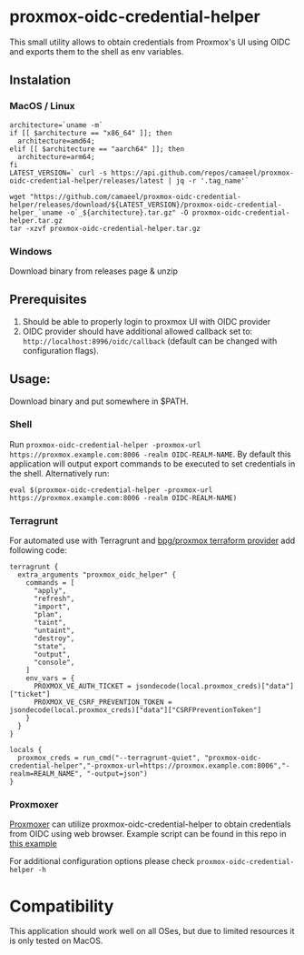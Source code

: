 # proxmox-oidc-credential-helper

This small utility allows to obtain credentials from Proxmox's UI using OIDC and exports them to the shell as env variables.

## Instalation

### MacOS / Linux

```shell
architecture=`uname -m`
if [[ $architecture == "x86_64" ]]; then 
  architecture=amd64; 
elif [[ $architecture == "aarch64" ]]; then 
  architecture=arm64;
fi
LATEST_VERSION=` curl -s https://api.github.com/repos/camaeel/proxmox-oidc-credential-helper/releases/latest | jq -r '.tag_name'`

wget "https://github.com/camaeel/proxmox-oidc-credential-helper/releases/download/${LATEST_VERSION}/proxmox-oidc-credential-helper_`uname -o`_${architecture}.tar.gz" -O proxmox-oidc-credential-helper.tar.gz
tar -xzvf proxmox-oidc-credential-helper.tar.gz
```

### Windows

Download binary from releases page & unzip

## Prerequisites

1. Should be able to properly login to proxmox UI with OIDC provider
2. OIDC provider should have additional allowed callback set to: `http://localhost:8996/oidc/callback` (default can be changed with configuration flags). 

## Usage: 


Download binary and put somewhere in $PATH.

### Shell 

Run `proxmox-oidc-credential-helper -proxmox-url https://proxmox.example.com:8006 -realm OIDC-REALM-NAME`. By default this application will output export commands to be executed to set credentials in the shell. 
Alternatively run:

```shell
eval $(proxmox-oidc-credential-helper -proxmox-url https://proxmox.example.com:8006 -realm OIDC-REALM-NAME)
```

### Terragrunt

For automated use with Terragrunt and [bpg/proxmox terraform provider](https://registry.terraform.io/providers/bpg/proxmox/latest) add following code:
```hcl
terragrunt {
  extra_arguments "proxmox_oidc_helper" {
    commands = [
      "apply",
      "refresh",
      "import",
      "plan",
      "taint",
      "untaint",
      "destroy",
      "state",
      "output",
      "console",
    ]
    env_vars = {
      PROXMOX_VE_AUTH_TICKET = jsondecode(local.proxmox_creds)["data"]["ticket"]
      PROXMOX_VE_CSRF_PREVENTION_TOKEN = jsondecode(local.proxmox_creds)["data"]["CSRFPreventionToken"]
    }
  }
}

locals {
  proxmox_creds = run_cmd("--terragrunt-quiet", "proxmox-oidc-credential-helper","-proxmox-url=https://proxmox.example.com:8006","-realm=REALM_NAME", "-output=json")
}

```

### Proxmoxer

[Proxmoxer](https://proxmoxer.github.io/docs/latest/) can utilize proxmox-oidc-credential-helper to obtain credentials from OIDC using web browser.
Example script can be found in this repo in [this example](examples/proxmoxer/proxmoxer_example.py)


For additional configuration options please check `proxmox-oidc-credential-helper -h`

# Compatibility

This application should work well on all OSes, but due to limited resources it is only tested on MacOS.
